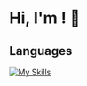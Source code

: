 # Hi, I'm <YOUR NAME>! 👋

## Languages
[![My Skills](https://skillicons.dev/icons?i=js,html,css,cs,c)](https://skillicons.dev)



